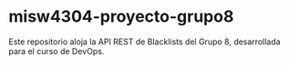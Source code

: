 # misw4304-proyecto-grupo8
Este repositorio aloja la API REST de Blacklists del Grupo 8, desarrollada para el curso de DevOps.
